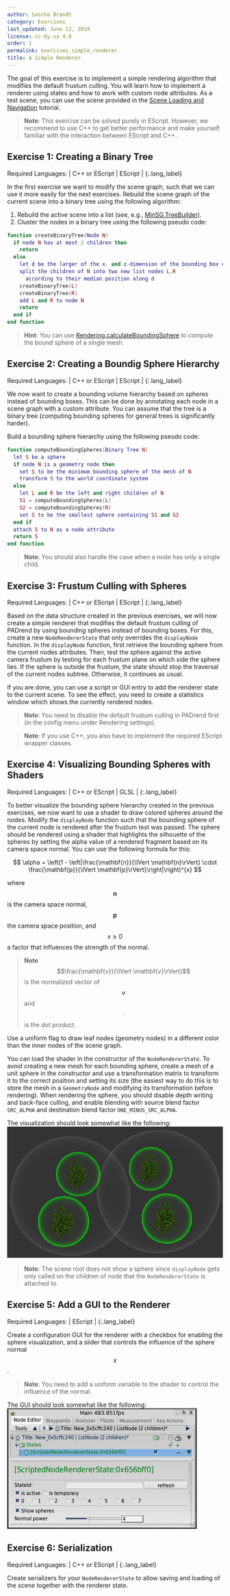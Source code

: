 ```yaml
---
author: Sascha Brandt
category: Exercises
last_updated: June 12, 2019
license: cc-by-sa 4.0
order: 1
permalink: exercises_simple_renderer
title: A Simple Renderer
---
```


The goal of this exercise is to implement a simple rendering algorithm that modifies the default frustum culling.
You will learn how to implement a renderer using states and how to work with custom node attributes.
As a test scene, you can use the scene provided in the [Scene Loading and Navigation](scene_loading_and_navigation) tutorial.

> **Note**: This exercise can be solved purely in EScript. However, we recommend to use C++ to get better performance and make yourself familiar with the interaction between EScript and C++.

## Exercise 1: Creating a Binary Tree

Required Languages: | C++ or EScript | EScript |
{:.lang_label}

In the first exercise we want to modify the scene graph, such that we can use it more easily for the next exercises.
Rebuild the scene graph of the current scene into a binary tree using the following algorithm:

1. Rebuild the active scene into a list (see, e.g., [MinSG.TreeBuilder](escript_namespace_MinSG_TreeBuilder)).
2. Cluster the nodes in a binary tree using the following pseudo code:

```lua
function createBinaryTree(Node N)
  if node N has at most 2 children then
    return
  else
    let d be the larger of the x- and z-dimension of the bounding box of N
    split the children of N into two new list nodes L,R
      according to their median position along d
    createBinaryTree(L)
    createBinaryTree(R)
    add L and R to node N
    return
  end if
end function
```

> **Hint**: You can use [Rendering.calculateBoundingSphere](escript_group_Rendering_Meshes#meshutils) to compute the bound sphere of a single mesh.

## Exercise 2: Creating a Boundig Sphere Hierarchy

Required Languages: | C++ or EScript | EScript |
{:.lang_label}

We now want to create a bounding volume hierarchy based on spheres instead of bounding boxes.
This can be done by annotating each node in a scene graph with a custom attribute.
You can assume that the tree is a binary tree (computing bounding spheres for general trees is significantly harder).

Build a bounding sphere hierarchy using the following pseudo code:
```lua
function computeBoundingSpheres(Binary Tree N)
  let S be a sphere
  if node N is a geometry node then
    set S to be the minimum bounding sphere of the mesh of N
    transform S to the world coordinate system
  else
    let L and R be the left and right children of N
    S1 = computeBoundingSpheres(L)
    S2 = computeBoundingSpheres(R)
    set S to be the smallest sphere containing S1 and S2
  end if
  attach S to N as a node attribute
  return S
end function
```

> **Note**: You should also handle the case when a node has only a single child.

## Exercise 3: Frustum Culling with Spheres

Required Languages: | C++ or EScript | EScript |
{:.lang_label}

Based on the data structure created in the previous exercises, we will now create a simple renderer that modifies the default frustum culling of PADrend by using bounding spheres instead of bounding boxes.
For this, create a new `NodeRendererState` that only overrides the `displayNode` function.
In the `displayNode` function, first retrieve the bounding sphere from the current nodes attributes. 
Then, test the sphere against the active camera frustum by testing for each frustum plane on which side the sphere lies.
If the sphere is outside the frustum, the state should stop the traversal of the current nodes subtree.
Otherwise, it continues as usual.

If you are done, you can use a script or GUI entry to add the renderer state to the current scene.
To see the effect, you need to create a statistics window which shows the currently rendered nodes. 

> **Note**: You need to disable the default frustum culling in PADrend first (in the config menu under Rendering settings).

> **Note**: If you use C++, you also have to implement the required EScript wrapper classes.

## Exercise 4: Visualizing Bounding Spheres with Shaders

Required Languages: | C++ or EScript | GLSL |
{:.lang_label}

To better visualize the bounding sphere hierarchy created in the previous exercises, we now want to use a shader to draw colored spheres around the nodes.
Modify the `displayNode` function such that the bounding sphere of the current node is rendered after the frustum test was passed.
The sphere should be rendered using a shader that highlights the silhouette of the spheres by setting the alpha value of a rendered fragment based on its camera space normal.
You can use the following formula for this:

$$
\alpha = \left(1 - \left|\frac{\mathbf{n}}{\lVert \mathbf{n}\rVert} \cdot \frac{\mathbf{p}}{\lVert \mathbf{p}\rVert}\right|\right)^{x}
$$

where $$\mathbf{n}$$ is the camera space normal, $$\mathbf{p}$$ the camera space position, and $$x\geq0$$ a factor that influences the strength of the normal. 

> **Note** $$\frac{\mathbf{v}}{\lVert \mathbf{v}\rVert}$$ is the normalized vector of $$\mathbf{v}$$ and $$\cdot$$ is the dot product.

Use a uniform flag to draw leaf nodes (geometry nodes) in a different color than the inner nodes of the scene graph. 

You can load the shader in the constructor of the `NodeRendererState`.
To avoid creating a new mesh for each bounding sphere, create a mesh of a unit sphere in the constructor and use a transformation matrix to transform it to the correct position and setting its size (the easiest way to do this is to store the mesh in a `GeometryNode` and modifying its transformation before rendering).
When rendering the sphere, you should disable depth writing and back-face culling, and enable blending with source blend factor `SRC_ALPHA` and destination blend factor `ONE_MINUS_SRC_ALPHA`.

The visualization should look somewhat like the following:
![Visualized Sphere Hierarchy](ex1_spheres.jpg)

> **Note**: The scene root does not show a sphere since `displayNode` gets only called on the children of node that the `NodeRendererState` is attached to.

## Exercise 5: Add a GUI to the Renderer

Required Languages: | EScript |
{:.lang_label}

Create a configuration GUI for the renderer with a checkbox for enabling the sphere visualization, and a slider that controls the influence of the sphere normal $$x$$.

> **Note**: You need to add a uniform variable to the shader to control the influence of the normal.

The GUI should look somewhat like the following:
![GUI for the Renderer](ex1_gui.jpg)

## Exercise 6: Serialization

Required Languages: | C++ or EScript |
{:.lang_label}

Create serializers for your `NodeRendererState` to allow saving and loading of the scene together with the renderer state.
